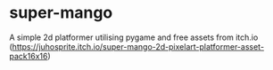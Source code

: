 # super-mango
A simple 2d platformer utilising pygame and free assets from itch.io (https://juhosprite.itch.io/super-mango-2d-pixelart-platformer-asset-pack16x16)
